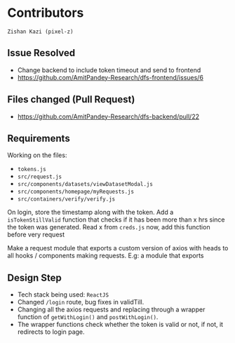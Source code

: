 # Contributors
```
Zishan Kazi (pixel-z)
```

## Issue Resolved
- Change backend to include token timeout and send to frontend
- https://github.com/AmitPandey-Research/dfs-frontend/issues/6

## Files changed (Pull Request)
- https://github.com/AmitPandey-Research/dfs-backend/pull/22

## Requirements

Working on the files:
- `tokens.js`
- `src/request.js`
- `src/components/datasets/viewDatasetModal.js`
- `src/components/homepage/myRequests.js`
- `src/containers/verify/verify.js`

On login, store the timestamp along with the token. Add a `isTokenStillValid` function that checks if it has been more than x hrs since the token was generated. Read x from `creds.js` now, add this function before very request

Make a request module that exports a custom version of axios with heads to all hooks / components making requests. E.g: a module that exports

## Design Step
- Tech stack being used: `ReactJS`
- Changed `/login` route, bug fixes in validTill.
- Changing all the axios requests and replacing through a wrapper function of `getWithLogin()` and `postWithLogin()`.
- The wrapper functions check whether the token is valid or not, if not, it redirects to login page. 

